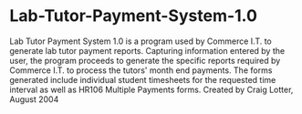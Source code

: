 Lab-Tutor-Payment-System-1.0
============================

Lab Tutor Payment System 1.0 is a program used by Commerce I.T. to generate lab tutor payment reports. Capturing information entered by the user, the program proceeds to generate the specific reports required by Commerce I.T. to process the tutors' month end payments. The forms generated include individual student timesheets for the requested time interval as well as HR106 Multiple Payments forms.  Created by Craig Lotter, August 2004
